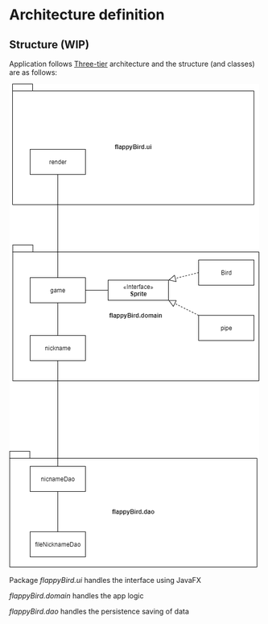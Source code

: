 # Architecture definition

## Structure (WIP)

Application follows [Three-tier](https://en.wikipedia.org/wiki/Multitier_architecture) architecture and the structure (and classes) are as follows:

<img src="/documents/images/layer-architecture.png">

Package _flappyBird.ui_ handles the interface using JavaFX 

_flappyBird.domain_ handles the app logic 

_flappyBird.dao_ handles the persistence saving of data
